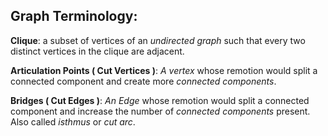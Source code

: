 ## Graph Terminology:

**Clique**: a subset of vertices of an *undirected graph* such that every two distinct vertices in the clique are adjacent.

**Articulation Points ( Cut Vertices )**: *A vertex* whose remotion would split a connected component and create more *connected components*.

**Bridges ( Cut Edges )**: *An Edge* whose remotion would split a connected component and increase the number of *connected components* present. Also called *isthmus* or *cut arc*.

